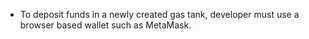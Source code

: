 * To deposit funds in a newly created gas tank, developer must use a browser based wallet such as MetaMask.